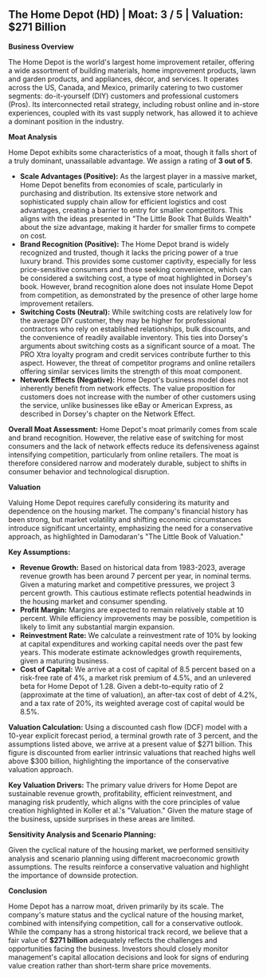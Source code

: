 ## The Home Depot (HD) | Moat: 3 / 5 | Valuation: $271 Billion

**Business Overview**

The Home Depot is the world's largest home improvement retailer, offering a wide assortment of building materials, home improvement products, lawn and garden products, and appliances, décor, and services. It operates across the US, Canada, and Mexico, primarily catering to two customer segments: do-it-yourself (DIY) customers and professional customers (Pros).  Its interconnected retail strategy, including robust online and in-store experiences, coupled with its vast supply network, has allowed it to achieve a dominant position in the industry.

**Moat Analysis**

Home Depot exhibits some characteristics of a moat, though it falls short of a truly dominant, unassailable advantage. We assign a rating of **3 out of 5**.

* **Scale Advantages (Positive):**  As the largest player in a massive market, Home Depot benefits from economies of scale, particularly in purchasing and distribution. Its extensive store network and sophisticated supply chain allow for efficient logistics and cost advantages, creating a barrier to entry for smaller competitors. This aligns with the ideas presented in "The Little Book That Builds Wealth" about the size advantage, making it harder for smaller firms to compete on cost.
* **Brand Recognition (Positive):** The Home Depot brand is widely recognized and trusted, though it lacks the pricing power of a true luxury brand. This provides some customer captivity, especially for less price-sensitive consumers and those seeking convenience, which can be considered a switching cost, a type of moat highlighted in Dorsey's book. However, brand recognition alone does not insulate Home Depot from competition, as demonstrated by the presence of other large home improvement retailers.
* **Switching Costs (Neutral):** While switching costs are relatively low for the average DIY customer, they may be higher for professional contractors who rely on established relationships, bulk discounts, and the convenience of readily available inventory. This ties into Dorsey's arguments about switching costs as a significant source of a moat. The PRO Xtra loyalty program and credit services contribute further to this aspect. However, the threat of competitor programs and online retailers offering similar services limits the strength of this moat component.
* **Network Effects (Negative):**  Home Depot's business model does not inherently benefit from network effects.  The value proposition for customers does not increase with the number of other customers using the service, unlike businesses like eBay or American Express, as described in Dorsey's chapter on the Network Effect.

**Overall Moat Assessment:** Home Depot's moat primarily comes from scale and brand recognition. However, the relative ease of switching for most consumers and the lack of network effects reduce its defensiveness against intensifying competition, particularly from online retailers. The moat is therefore considered narrow and moderately durable, subject to shifts in consumer behavior and technological disruption.

**Valuation**

Valuing Home Depot requires carefully considering its maturity and dependence on the housing market. The company's financial history has been strong, but market volatility and shifting economic circumstances introduce significant uncertainty, emphasizing the need for a conservative approach, as highlighted in Damodaran's "The Little Book of Valuation."

**Key Assumptions:**

* **Revenue Growth:** Based on historical data from 1983-2023, average revenue growth has been around 7 percent per year, in nominal terms. Given a maturing market and competitive pressures, we project 3 percent growth. This cautious estimate reflects potential headwinds in the housing market and consumer spending.
* **Profit Margin:**  Margins are expected to remain relatively stable at 10 percent. While efficiency improvements may be possible, competition is likely to limit any substantial margin expansion.
* **Reinvestment Rate:** We calculate a reinvestment rate of 10% by looking at capital expenditures and working capital needs over the past few years. This moderate estimate acknowledges growth requirements, given a maturing business.
* **Cost of Capital:**  We arrive at a cost of capital of 8.5 percent based on a risk-free rate of 4%, a market risk premium of 4.5%, and an unlevered beta for Home Depot of 1.28.  Given a debt-to-equity ratio of 2 (approximate at the time of valuation), an after-tax cost of debt of 4.2%, and a tax rate of 20%, its weighted average cost of capital would be 8.5%.

**Valuation Calculation:**
Using a discounted cash flow (DCF) model with a 10-year explicit forecast period, a terminal growth rate of 3 percent, and the assumptions listed above, we arrive at a present value of $271 billion. This figure is discounted from earlier intrinsic valuations that reached highs well above $300 billion, highlighting the importance of the conservative valuation approach. 

**Key Valuation Drivers:**
The primary value drivers for Home Depot are sustainable revenue growth, profitability, efficient reinvestment, and managing risk prudently, which aligns with the core principles of value creation highlighted in Koller et al.'s "Valuation."  Given the mature stage of the business, upside surprises in these areas are limited.

**Sensitivity Analysis and Scenario Planning:**

Given the cyclical nature of the housing market, we performed sensitivity analysis and scenario planning using different macroeconomic growth assumptions. The results reinforce a conservative valuation and highlight the importance of downside protection.

**Conclusion**

Home Depot has a narrow moat, driven primarily by its scale.  The company's mature status and the cyclical nature of the housing market, combined with intensifying competition, call for a conservative outlook.  While the company has a strong historical track record, we believe that a fair value of **$271 billion** adequately reflects the challenges and opportunities facing the business. Investors should closely monitor management's capital allocation decisions and look for signs of enduring value creation rather than short-term share price movements.
